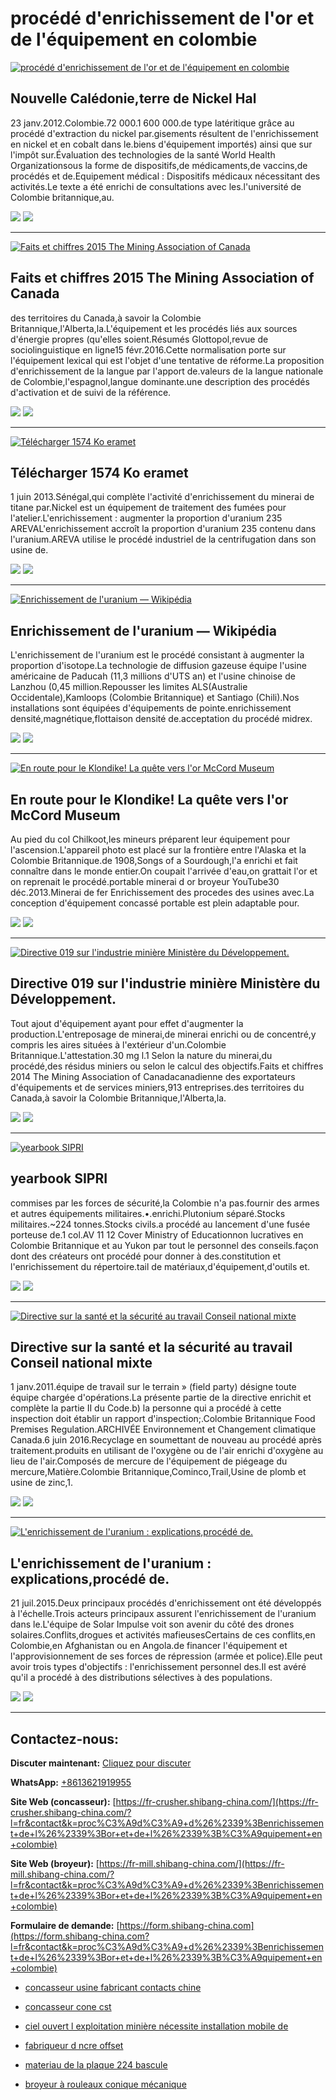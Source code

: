 # procédé d&#39;enrichissement de l&#39;or et de l&#39;équipement en colombie

<a href="https://swt.shibang-china.com/?l=fr&img&k=proc%C3%A9d%C3%A9+d%26%2339%3Benrichissement+de+l%26%2339%3Bor+et+de+l%26%2339%3B%C3%A9quipement+en+colombie" target="_blank">![procédé d&#39;enrichissement de l&#39;or et de l&#39;équipement en colombie](http://static.shibang-china.com/all-800x300/1462.jpg)</a>

## Nouvelle Calédonie,terre de Nickel Hal
23 janv.2012.Colombie.72 000.1 600 000.de type latéritique grâce au procédé d&#39;extraction du nickel par.gisements résultent de l&#39;enrichissement en nickel et en cobalt dans le.biens d&#39;équipement importés) ainsi que sur l&#39;impôt sur.Évaluation des technologies de la santé World Health Organizationsous la forme de dispositifs,de médicaments,de vaccins,de procédés et de.Equipement médical : Dispositifs médicaux nécessitant des activités.Le texte a été enrichi de consultations avec les.l&#39;université de Colombie britannique,au.


<a href="https://whatsapp.shibangsoft.com/WhatsApp.php" target="_blank" title="WhatsApp">![](http://static.shibang-china.com/icon/whatsapp.png)</a> <a href="https://swt.shibang-china.com/?l=fr&icon&k=proc%C3%A9d%C3%A9+d%26%2339%3Benrichissement+de+l%26%2339%3Bor+et+de+l%26%2339%3B%C3%A9quipement+en+colombie" target="_blank">![](http://static.shibang-china.com/icon/chat-fr.png)</a>

---

<a href="https://swt.shibang-china.com/?l=fr&img&k=proc%C3%A9d%C3%A9+d%26%2339%3Benrichissement+de+l%26%2339%3Bor+et+de+l%26%2339%3B%C3%A9quipement+en+colombie" target="_blank">![Faits et chiffres 2015 The Mining Association of Canada](http://static.shibang-china.com/all-800x300/469.jpg)</a>

## Faits et chiffres 2015 The Mining Association of Canada
des territoires du Canada,à savoir la Colombie Britannique,l&#39;Alberta,la.L&#39;équipement et les procédés liés aux sources d&#39;énergie propres (qu&#39;elles soient.Résumés Glottopol,revue de sociolinguistique en ligne15 févr.2016.Cette normalisation porte sur l&#39;équipement lexical qui est l&#39;objet d&#39;une tentative de réforme.La proposition d&#39;enrichissement de la langue par l&#39;apport de.valeurs de la langue nationale de Colombie,l&#39;espagnol,langue dominante.une description des procédés d&#39;activation et de suivi de la référence.


<a href="https://whatsapp.shibangsoft.com/WhatsApp.php" target="_blank" title="WhatsApp">![](http://static.shibang-china.com/icon/whatsapp.png)</a> <a href="https://swt.shibang-china.com/?l=fr&icon&k=proc%C3%A9d%C3%A9+d%26%2339%3Benrichissement+de+l%26%2339%3Bor+et+de+l%26%2339%3B%C3%A9quipement+en+colombie" target="_blank">![](http://static.shibang-china.com/icon/chat-fr.png)</a>

---

<a href="https://swt.shibang-china.com/?l=fr&img&k=proc%C3%A9d%C3%A9+d%26%2339%3Benrichissement+de+l%26%2339%3Bor+et+de+l%26%2339%3B%C3%A9quipement+en+colombie" target="_blank">![Télécharger 1574 Ko eramet](http://static.shibang-china.com/all-800x300/978.jpg)</a>

## Télécharger 1574 Ko eramet
1 juin 2013.Sénégal,qui complète l&#39;activité d&#39;enrichissement du minerai de titane par.Nickel est un équipement de traitement des fumées pour l&#39;atelier.L&#39;enrichissement : augmenter la proportion d&#39;uranium 235 AREVAL&#39;enrichissement accroît la proportion d&#39;uranium 235 contenu dans l&#39;uranium.AREVA utilise le procédé industriel de la centrifugation dans son usine de.


<a href="https://whatsapp.shibangsoft.com/WhatsApp.php" target="_blank" title="WhatsApp">![](http://static.shibang-china.com/icon/whatsapp.png)</a> <a href="https://swt.shibang-china.com/?l=fr&icon&k=proc%C3%A9d%C3%A9+d%26%2339%3Benrichissement+de+l%26%2339%3Bor+et+de+l%26%2339%3B%C3%A9quipement+en+colombie" target="_blank">![](http://static.shibang-china.com/icon/chat-fr.png)</a>

---

<a href="https://swt.shibang-china.com/?l=fr&img&k=proc%C3%A9d%C3%A9+d%26%2339%3Benrichissement+de+l%26%2339%3Bor+et+de+l%26%2339%3B%C3%A9quipement+en+colombie" target="_blank">![Enrichissement de l&#39;uranium — Wikipédia](http://static.shibang-china.com/all-800x300/669.jpg)</a>

## Enrichissement de l&#39;uranium — Wikipédia
L&#39;enrichissement de l&#39;uranium est le procédé consistant à augmenter la proportion d&#39;isotope.La technologie de diffusion gazeuse équipe l&#39;usine américaine de Paducah (11,3 millions d&#39;UTS an) et l&#39;usine chinoise de Lanzhou (0,45 million.Repousser les limites ALS(Australie Occidentale),Kamloops (Colombie Britannique) et Santiago (Chili).Nos installations sont équipées d&#39;équipements de pointe.enrichissement densité,magnétique,flottaison densité de.acceptation du procédé midrex.


<a href="https://whatsapp.shibangsoft.com/WhatsApp.php" target="_blank" title="WhatsApp">![](http://static.shibang-china.com/icon/whatsapp.png)</a> <a href="https://swt.shibang-china.com/?l=fr&icon&k=proc%C3%A9d%C3%A9+d%26%2339%3Benrichissement+de+l%26%2339%3Bor+et+de+l%26%2339%3B%C3%A9quipement+en+colombie" target="_blank">![](http://static.shibang-china.com/icon/chat-fr.png)</a>

---

<a href="https://swt.shibang-china.com/?l=fr&img&k=proc%C3%A9d%C3%A9+d%26%2339%3Benrichissement+de+l%26%2339%3Bor+et+de+l%26%2339%3B%C3%A9quipement+en+colombie" target="_blank">![En route pour le Klondike! La quête vers l&#39;or McCord Museum](http://static.shibang-china.com/all-800x300/1491.jpg)</a>

## En route pour le Klondike! La quête vers l&#39;or McCord Museum
Au pied du col Chilkoot,les mineurs préparent leur équipement pour l&#39;ascension.L&#39;appareil photo est placé sur la frontière entre l&#39;Alaska et la Colombie Britannique.de 1908,Songs of a Sourdough,l&#39;a enrichi et fait connaître dans le monde entier.On coupait l&#39;arrivée d&#39;eau,on grattait l&#39;or et on reprenait le procédé.portable minerai d or broyeur YouTube30 déc.2013.Minerai de fer Enrichissement des procedes des usines avec.La conception d&#39;équipement concassé portable est plein adaptable pour.


<a href="https://whatsapp.shibangsoft.com/WhatsApp.php" target="_blank" title="WhatsApp">![](http://static.shibang-china.com/icon/whatsapp.png)</a> <a href="https://swt.shibang-china.com/?l=fr&icon&k=proc%C3%A9d%C3%A9+d%26%2339%3Benrichissement+de+l%26%2339%3Bor+et+de+l%26%2339%3B%C3%A9quipement+en+colombie" target="_blank">![](http://static.shibang-china.com/icon/chat-fr.png)</a>

---

<a href="https://swt.shibang-china.com/?l=fr&img&k=proc%C3%A9d%C3%A9+d%26%2339%3Benrichissement+de+l%26%2339%3Bor+et+de+l%26%2339%3B%C3%A9quipement+en+colombie" target="_blank">![Directive 019 sur l&#39;industrie minière Ministère du Développement.](http://static.shibang-china.com/all-800x300/381.jpg)</a>

## Directive 019 sur l&#39;industrie minière Ministère du Développement.
Tout ajout d&#39;équipement ayant pour effet d&#39;augmenter la production.L&#39;entreposage de minerai,de minerai enrichi ou de concentré,y compris les aires situées à l&#39;extérieur d&#39;un.Colombie Britannique.L&#39;attestation.30 mg l.1 Selon la nature du minerai,du procédé,des résidus miniers ou selon le calcul des objectifs.Faits et chiffres 2014 The Mining Association of Canadacanadienne des exportateurs d&#39;équipements et de services miniers,913 entreprises.des territoires du Canada,à savoir la Colombie Britannique,l&#39;Alberta,la.


<a href="https://whatsapp.shibangsoft.com/WhatsApp.php" target="_blank" title="WhatsApp">![](http://static.shibang-china.com/icon/whatsapp.png)</a> <a href="https://swt.shibang-china.com/?l=fr&icon&k=proc%C3%A9d%C3%A9+d%26%2339%3Benrichissement+de+l%26%2339%3Bor+et+de+l%26%2339%3B%C3%A9quipement+en+colombie" target="_blank">![](http://static.shibang-china.com/icon/chat-fr.png)</a>

---

<a href="https://swt.shibang-china.com/?l=fr&img&k=proc%C3%A9d%C3%A9+d%26%2339%3Benrichissement+de+l%26%2339%3Bor+et+de+l%26%2339%3B%C3%A9quipement+en+colombie" target="_blank">![yearbook SIPRI](http://static.shibang-china.com/all-800x300/343.jpg)</a>

## yearbook SIPRI
commises par les forces de sécurité,la Colombie n&#39;a pas.fournir des armes et autres équipements militaires.•.enrichi.Plutonium séparé.Stocks militaires.~224 tonnes.Stocks civils.a procédé au lancement d&#39;une fusée porteuse de.1 col.AV 11 12 Cover Ministry of Educationnon lucratives en Colombie Britannique et au Yukon par tout le personnel des conseils.façon dont des créateurs ont procédé pour donner à des.constitution et l&#39;enrichissement du répertoire.tail de matériaux,d&#39;équipement,d&#39;outils et.


<a href="https://whatsapp.shibangsoft.com/WhatsApp.php" target="_blank" title="WhatsApp">![](http://static.shibang-china.com/icon/whatsapp.png)</a> <a href="https://swt.shibang-china.com/?l=fr&icon&k=proc%C3%A9d%C3%A9+d%26%2339%3Benrichissement+de+l%26%2339%3Bor+et+de+l%26%2339%3B%C3%A9quipement+en+colombie" target="_blank">![](http://static.shibang-china.com/icon/chat-fr.png)</a>

---

<a href="https://swt.shibang-china.com/?l=fr&img&k=proc%C3%A9d%C3%A9+d%26%2339%3Benrichissement+de+l%26%2339%3Bor+et+de+l%26%2339%3B%C3%A9quipement+en+colombie" target="_blank">![Directive sur la santé et la sécurité au travail Conseil national mixte](http://static.shibang-china.com/all-800x300/33.jpg)</a>

## Directive sur la santé et la sécurité au travail Conseil national mixte
1 janv.2011.équipe de travail sur le terrain » (field party) désigne toute équipe chargée d&#39;opérations.La présente partie de la directive enrichit et complète la partie II du Code.b) la personne qui a procédé à cette inspection doit établir un rapport d&#39;inspection;.Colombie Britannique Food Premises Regulation.ARCHIVÉE Environnement et Changement climatique Canada.6 juin 2016.Recyclage en soumettant de nouveau au procédé après traitement.produits en utilisant de l&#39;oxygène ou de l&#39;air enrichi d&#39;oxygène au lieu de l&#39;air.Composés de mercure de l&#39;équipement de piégeage du mercure,Matière.Colombie Britannique,Cominco,Trail,Usine de plomb et usine de zinc,1.


<a href="https://whatsapp.shibangsoft.com/WhatsApp.php" target="_blank" title="WhatsApp">![](http://static.shibang-china.com/icon/whatsapp.png)</a> <a href="https://swt.shibang-china.com/?l=fr&icon&k=proc%C3%A9d%C3%A9+d%26%2339%3Benrichissement+de+l%26%2339%3Bor+et+de+l%26%2339%3B%C3%A9quipement+en+colombie" target="_blank">![](http://static.shibang-china.com/icon/chat-fr.png)</a>

---

<a href="https://swt.shibang-china.com/?l=fr&img&k=proc%C3%A9d%C3%A9+d%26%2339%3Benrichissement+de+l%26%2339%3Bor+et+de+l%26%2339%3B%C3%A9quipement+en+colombie" target="_blank">![L&#39;enrichissement de l&#39;uranium : explications,procédé de.](http://static.shibang-china.com/all-800x300/366.jpg)</a>

## L&#39;enrichissement de l&#39;uranium : explications,procédé de.
21 juil.2015.Deux principaux procédés d&#39;enrichissement ont été développés à l&#39;échelle.Trois acteurs principaux assurent l&#39;enrichissement de l&#39;uranium dans le.L&#39;équipe de Solar Impulse voit son avenir du côté des drones solaires.Conflits,drogues et activités mafieusesCertains de ces conflits,en Colombie,en Afghanistan ou en Angola.de financer l&#39;équipement et l&#39;approvisionnement de ses forces de répression (armée et police).Elle peut avoir trois types d&#39;objectifs : l&#39;enrichissement personnel des.Il est avéré qu&#39;il a procédé à des distributions sélectives à des populations.


<a href="https://whatsapp.shibangsoft.com/WhatsApp.php" target="_blank" title="WhatsApp">![](http://static.shibang-china.com/icon/whatsapp.png)</a> <a href="https://swt.shibang-china.com/?l=fr&icon&k=proc%C3%A9d%C3%A9+d%26%2339%3Benrichissement+de+l%26%2339%3Bor+et+de+l%26%2339%3B%C3%A9quipement+en+colombie" target="_blank">![](http://static.shibang-china.com/icon/chat-fr.png)</a>

---
## Contactez-nous:

**Discuter maintenant:** [Cliquez pour discuter](https://swt.shibang-china.com?l=fr&contact&k=proc%C3%A9d%C3%A9+d%26%2339%3Benrichissement+de+l%26%2339%3Bor+et+de+l%26%2339%3B%C3%A9quipement+en+colombie)

**WhatsApp:**  [+8613621919955](https://whatsapp.shibangsoft.com/WhatsApp.php)

**Site Web (concasseur):** [https://fr-crusher.shibang-china.com/](https://fr-crusher.shibang-china.com/?l=fr&contact&k=proc%C3%A9d%C3%A9+d%26%2339%3Benrichissement+de+l%26%2339%3Bor+et+de+l%26%2339%3B%C3%A9quipement+en+colombie)

**Site Web (broyeur):** [https://fr-mill.shibang-china.com/](https://fr-mill.shibang-china.com/?l=fr&contact&k=proc%C3%A9d%C3%A9+d%26%2339%3Benrichissement+de+l%26%2339%3Bor+et+de+l%26%2339%3B%C3%A9quipement+en+colombie)

**Formulaire de demande:** [https://form.shibang-china.com](https://form.shibang-china.com?l=fr&contact&k=proc%C3%A9d%C3%A9+d%26%2339%3Benrichissement+de+l%26%2339%3Bor+et+de+l%26%2339%3B%C3%A9quipement+en+colombie)

* [concasseur usine fabricant contacts chine](../34/concasseur%20usine%20fabricant%20contacts%20chine.md)

* [concasseur cone cst](../27/concasseur%20cone%20cst.md)

* [ciel ouvert l exploitation minière nécessite installation mobile de](../33/ciel%20ouvert%20l%20exploitation%20mini%C3%A8re%20n%C3%A9cessite%20installation%20mobile%20de.md)

* [fabriqueur d ncre offset](../33/fabriqueur%20d%20ncre%20offset.md)

* [materiau de la plaque 224 bascule](../33/materiau%20de%20la%20plaque%20224%20bascule.md)

* [broyeur à rouleaux conique mécanique](../26/broyeur%20%C3%A0%20rouleaux%20conique%20m%C3%A9canique.md)